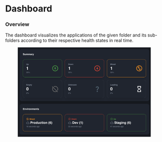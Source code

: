 # Dashboard

### Overview

The dashboard visualizes the applications of the given folder and its sub-folders according to their respective health states in real time.

<figure><img src="../../../.gitbook/assets/image (26).png" alt=""><figcaption></figcaption></figure>
